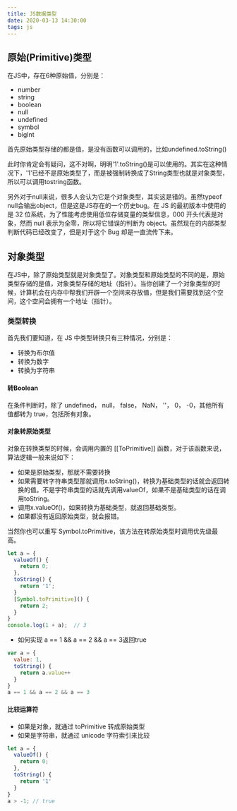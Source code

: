 ```yaml
---
title: JS数据类型
date: 2020-03-13 14:30:00
tags: js
---
```


## 原始(Primitive)类型

在JS中，存在6种原始值，分别是：

* number
* string
* boolean
* null
* undefined
* symbol
* bigInt

首先原始类型存储的都是值，是没有函数可以调用的，比如undefined.toString()

此时你肯定会有疑问，这不对啊，明明'1'.toString()是可以使用的。其实在这种情况下，'1'已经不是原始类型了，而是被强制转换成了String类型也就是对象类型，所以可以调用tostring函数。

另外对于null来说，很多人会认为它是个对象类型，其实这是错的。虽然typeof null会输出object，但是这是JS存在的一个历史bug。在 JS 的最初版本中使用的是 32 位系统，为了性能考虑使用低位存储变量的类型信息，000 开头代表是对象，然而 null 表示为全零，所以将它错误的判断为 object。虽然现在的内部类型判断代码已经改变了，但是对于这个 Bug 却是一直流传下来。

## 对象类型

在JS中，除了原始类型就是对象类型了。对象类型和原始类型的不同的是，原始类型存储的是值，对象类型存储的地址（指针）。当你创建了一个对象类型的时候，计算机会在内存中帮我们开辟一个空间来存放值，但是我们需要找到这个空间，这个空间会拥有一个地址（指针）。

### 类型转换

首先我们要知道，在 JS 中类型转换只有三种情况，分别是：

* 转换为布尔值
* 转换为数字
* 转换为字符串

#### 转Boolean

在条件判断时，除了 undefined， null， false， NaN， ''， 0， -0，其他所有值都转为 true，包括所有对象。

#### 对象转原始类型

对象在转换类型的时候，会调用内置的 \[\[ToPrimitive\]\] 函数，对于该函数来说，算法逻辑一般来说如下：

* 如果是原始类型，那就不需要转换
* 如果需要转字符串类型那就调用x.toString()，转换为基础类型的话就会返回转换的值。不是字符串类型的话就先调用valueOf，如果不是基础类型的话在调用toString。
* 调用x.valueOf()，如果转换为基础类型，就返回基础类型。
* 如果都没有返回原始类型，就会报错。

当然你也可以重写 Symbol.toPrimitive，该方法在转原始类型时调用优先级最高。

```js
let a = {
  valueOf() {
    return 0;
  },
  toString() {
    return '1';
  }
  [Symbol.toPrimitive]() {
    return 2;
  }
}
console.log(1 + a);  // 3
```

* 如何实现 a == 1 && a == 2 && a == 3返回true

``` js
var a = {
  value: 1,
  toString() {
    return a.value++
  }
}
a == 1 && a == 2 && a == 3
```

#### 比较运算符

* 如果是对象，就通过 toPrimitive 转成原始类型
* 如果是字符串，就通过 unicode 字符索引来比较

``` js
let a = {
  valueOf() {
    return 0;
  },
  toString() {
    return '1'
  }
}
a > -1; // true
```
